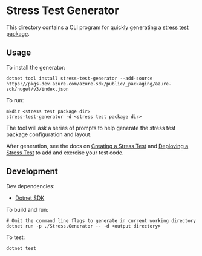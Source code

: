# Stress Test Generator

This directory contains a CLI program for quickly generating a [stress test package](https://github.com/Azure/azure-sdk-tools/blob/main/tools/stress-cluster/chaos/README.md#creating-a-stress-test).

## Usage

To install the generator:

```
dotnet tool install stress-test-generator --add-source https://pkgs.dev.azure.com/azure-sdk/public/_packaging/azure-sdk/nuget/v3/index.json
```

To run:

```
mkdir <stress test package dir>
stress-test-generator -d <stress test package dir>
```

The tool will ask a series of prompts to help generate the stress test package configuration and layout.

After generation, see the docs on [Creating a Stress Test](https://github.com/Azure/azure-sdk-tools/blob/main/tools/stress-cluster/chaos/README.md#creating-a-stress-test) and [Deploying a Stress Test](https://github.com/Azure/azure-sdk-tools/blob/main/tools/stress-cluster/chaos/README.md#deploying-a-stress-test) to add and exercise your test code.

## Development

Dev dependencies:
- [Dotnet SDK](https://dotnet.microsoft.com/download)

To build and run:

```
# Omit the command line flags to generate in current working directory
dotnet run -p ./Stress.Generator -- -d <output directory>
```

To test:

```
dotnet test
```
